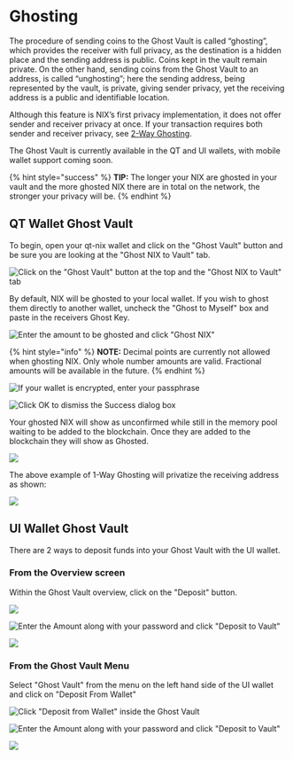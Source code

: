 # Ghosting

The procedure of sending coins to the Ghost Vault is called “ghosting”, which provides the receiver with full privacy, as the destination is a hidden place and the sending address is public. Coins kept in the vault remain private. On the other hand, sending coins from the Ghost Vault to an address, is called “unghosting”; here the sending address, being represented by the vault, is private, giving sender privacy, yet the receiving address is a public and identifiable location.

Although this feature is NIX’s first privacy implementation, it does not offer sender and receiver privacy at once. If your transaction requires both sender and receiver privacy, see [2-Way Ghosting](2-way-ghosting.md).

The Ghost Vault is currently available in the QT and UI wallets, with mobile wallet support coming soon.

{% hint style="success" %}
**TIP:** The longer your NIX are ghosted in your vault and the more ghosted NIX there are in total on the network, the stronger your privacy will be.
{% endhint %}

## QT Wallet Ghost Vault

To begin, open your qt-nix wallet and click on the "Ghost Vault" button and be sure you are looking at the "Ghost NIX to Vault" tab.

![Click on the &quot;Ghost Vault&quot; button at the top and the &quot;Ghost NIX to Vault&quot; tab](../../.gitbook/assets/qt-ghostvault.png)

By default, NIX will be ghosted to your local wallet. If you wish to ghost them directly to another wallet, uncheck the "Ghost to Myself" box and paste in the receivers Ghost Key.

![Enter the amount to be ghosted and click &quot;Ghost NIX&quot;](../../.gitbook/assets/qt-ghostingtomyself.png)

{% hint style="info" %}
**NOTE:** Decimal points are currently not allowed when ghosting NIX. Only whole number amounts are valid. Fractional amounts will be available in the future.
{% endhint %}

![If your wallet is encrypted, enter your passphrase](../../.gitbook/assets/qt-unlock.png)

![Click OK to dismiss the Success dialog box](../../.gitbook/assets/qt-ghostingsuccess.png)

Your ghosted NIX will show as unconfirmed while still in the memory pool waiting to be added to the blockchain. Once they are added to the blockchain they will show as Ghosted.

![](../../.gitbook/assets/qt-ghosted.png)

The above example of 1-Way Ghosting will privatize the receiving address as shown:

![](../../.gitbook/assets/1wayghosttx.png)

## UI Wallet Ghost Vault

There are 2 ways to deposit funds into your Ghost Vault with the UI wallet.

### From the Overview screen

Within the Ghost Vault overview, click on the "Deposit" button.

![](../../.gitbook/assets/ui-overviewghoststart.png)

![Enter the Amount along with your password and click &quot;Deposit to Vault&quot;](../../.gitbook/assets/ui-overviewghostdeposit.png)

![](../../.gitbook/assets/ui-overviewghostingsuccess.png)

### From the Ghost Vault Menu

Select "Ghost Vault" from the menu on the left hand side of the UI wallet and click on "Deposit From Wallet"

![Click &quot;Deposit from Wallet&quot; inside the Ghost Vault](../../.gitbook/assets/ui-ghostvaultdeposit.png)

![Enter the Amount along with your password and click &quot;Deposit to Vault&quot;](../../.gitbook/assets/ui-ghostvaultghosting.png)

![](../../.gitbook/assets/ui-ghostvaultghostingsuccess.png)

